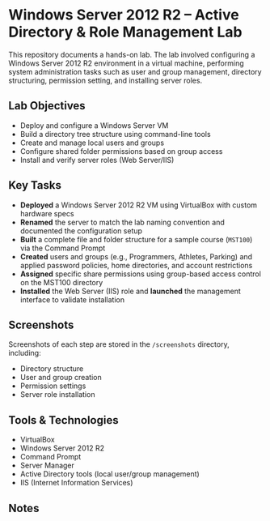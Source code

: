 # Windows Server 2012 R2 – Active Directory & Role Management Lab

This repository documents a hands-on lab. The lab involved configuring a Windows Server 2012 R2 environment in a virtual machine, performing system administration tasks such as user and group management, directory structuring, permission setting, and installing server roles.

## Lab Objectives

- Deploy and configure a Windows Server VM
- Build a directory tree structure using command-line tools
- Create and manage local users and groups
- Configure shared folder permissions based on group access
- Install and verify server roles (Web Server/IIS)

## Key Tasks

- **Deployed** a Windows Server 2012 R2 VM using VirtualBox with custom hardware specs
- **Renamed** the server to match the lab naming convention and documented the configuration setup
- **Built** a complete file and folder structure for a sample course (`MST100`) via the Command Prompt
- **Created** users and groups (e.g., Programmers, Athletes, Parking) and applied password policies, home directories, and account restrictions
- **Assigned** specific share permissions using group-based access control on the MST100 directory
- **Installed** the Web Server (IIS) role and **launched** the management interface to validate installation

## Screenshots

Screenshots of each step are stored in the `/screenshots` directory, including:
- Directory structure
- User and group creation
- Permission settings
- Server role installation

## Tools & Technologies

- VirtualBox
- Windows Server 2012 R2
- Command Prompt
- Server Manager
- Active Directory tools (local user/group management)
- IIS (Internet Information Services)

## Notes



